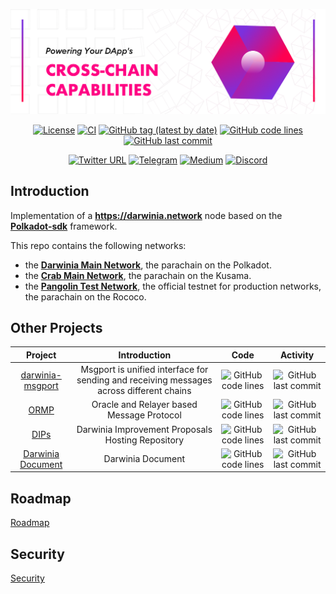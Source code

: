 <div align="center">

![mission](./.maintain/mission.png)

[![License](https://img.shields.io/badge/License-GPLv3-blue.svg)](https://www.gnu.org/licenses/gpl-3.0)
[![CI](https://github.com/darwinia-network/darwinia/actions/workflows/checks.yml/badge.svg)](https://github.com/darwinia-network/darwinia/actions/workflows/checks.yml/badge.svg)
[![GitHub tag (latest by date)](https://img.shields.io/github/v/tag/darwinia-network/darwinia)](https://github.com/darwinia-network/darwinia/tags)
[![GitHub code lines](https://tokei.rs/b1/github/darwinia-network/darwinia)](https://github.com/darwinia-network/darwinia)
[![GitHub last commit](https://img.shields.io/github/last-commit/darwinia-network/darwinia?color=red&style=plastic)](https://github.com/darwinia-network/darwinia)

[![Twitter URL](https://img.shields.io/twitter/follow/DarwiniaNetwork?style=social)](https://twitter.com/DarwiniaNetwork)
[![Telegram](https://img.shields.io/endpoint?color=neon&style=flat-square&url=https%3A%2F%2Ftg.sumanjay.workers.dev%2FDarwiniaNetwork)](https://t.me/DarwiniaOfficial)
[![Medium](https://badgen.net/badge/icon/medium?icon=medium&label)](https://darwinianetwork.medium.com)
[![Discord](https://img.shields.io/badge/Discord-gray?logo=discord)](https://discord.gg/3Z2yDVVr)

</div>

## Introduction

Implementation of a **https://darwinia.network** node based on the **[Polkadot-sdk](https://github.com/paritytech/polkadot-sdk)** framework.

This repo contains the following networks:

* the **[Darwinia Main Network](https://docs.darwinia.network/evm/chains/darwinia/)**, the parachain on the Polkadot.
* the **[Crab Main Network](https://docs.darwinia.network/evm/chains/crab/)**, the parachain on the Kusama.
* the **[Pangolin Test Network](https://docs.darwinia.network/evm/chains/pangolin/)**, the official testnet for production networks, the parachain on the Rococo.

## Other Projects

| Project | Introduction | Code | Activity |
| :-----: | :----------: | :--: | :------: |
| [darwinia-msgport](https://github.com/darwinia-network/darwinia-msgport) | Msgport is unified interface for sending and receiving messages across different chains | ![GitHub code lines](https://tokei.rs/b1/github/darwinia-network/darwinia-msgport) | ![GitHub last commit](https://img.shields.io/github/last-commit/darwinia-network/darwinia-msgport) |
| [ORMP](https://github.com/darwinia-network/ORMP) | Oracle and Relayer based Message Protocol | ![GitHub code lines](https://tokei.rs/b1/github/darwinia-network/ORMP) | ![GitHub last commit](https://img.shields.io/github/last-commit/darwinia-network/ORMP) |
| [DIPs](https://github.com/darwinia-network/DIPs) | Darwinia Improvement Proposals Hosting Repository | ![GitHub code lines](https://tokei.rs/b1/github/darwinia-network/DIPs) | ![GitHub last commit](https://img.shields.io/github/last-commit/darwinia-network/DIPs) |
| [Darwinia Document](https://github.com/darwinia-network/document) | Darwinia Document | ![GitHub code lines](https://tokei.rs/b1/github/darwinia-network/document) | ![GitHub last commit](https://img.shields.io/github/last-commit/darwinia-network/document) |

## Roadmap
[Roadmap](https://itering.notion.site/9617e154ec884b07a7cee9a056374e42?v=0c3e4d9f257646c486a32a0425ee3a93)

## Security
[Security](./SECURITY.md)

